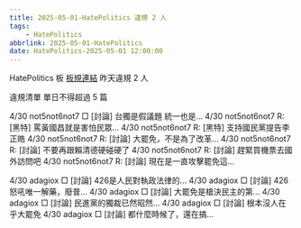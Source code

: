 ```yaml
---
title: 2025-05-01-HatePolitics 違規 2 人
tags:
    - HatePolitics
abbrlink: 2025-05-01-HatePolitics
date: HatePolitics-2025-05-01 12:00:00
---
```

HatePolitics 板 [板規連結](https://www.ptt.cc/bbs/HatePolitics/M.1617115262.A.D60.html)
昨天違規 2 人
<!-- more -->

違規清單
單日不得超過 5 篇

4/30 not5not6not7 □ [討論] 台獨是假議題 統一也是…
4/30 not5not6not7 R: [黑特] 罵黃國昌就是害怕民眾…
4/30 not5not6not7 R: [黑特] 支持國民黨提告李正皓
4/30 not5not6not7 R: [討論] 大罷免，不是為了改革…
4/30 not5not6not7 R: [討論] 不要再跟賴清德硬碰硬了
4/30 not5not6not7 R: [討論] 趕緊買機票去國外訪問吧
4/30 not5not6not7 R: [討論] 現在是一直攻擊罷免這…

4/30 adagiox □ [討論] 426是人民對執政法律的…
4/30 adagiox □ [討論] 426怒吼唯一解藥，廢普…
4/30 adagiox □ [討論] 大罷免是槍決民主的第…
4/30 adagiox □ [討論] 民進黨的獨裁已然昭然…
4/30 adagiox □ [討論] 根本沒人在乎大罷免
4/30 adagiox □ [討論] 都什麼時候了，還在搞…